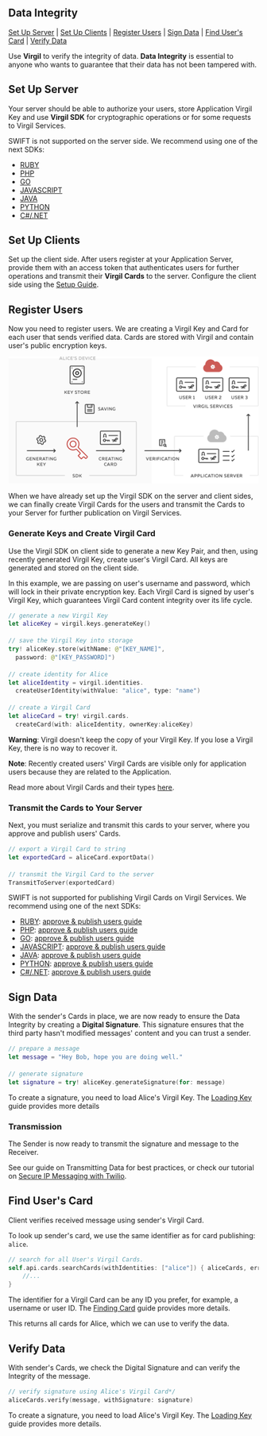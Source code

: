 ## Data Integrity

[Set Up Server](#head1) | [Set Up Clients](#head2) | [Register Users](#head3) | [Sign Data](#head4) | [Find User's Card](#head5) | [Verify Data](#head6)

Use **Virgil** to verify the integrity of data. **Data Integrity** is essential to anyone who wants to guarantee that their data has not been tampered with.


<!-- ![Virgil Signature Intro](/img/Signature_introduction.png "Data integrity") -->

## <a name="head1"></a> Set Up Server
Your server should be able to authorize your users, store Application Virgil Key and use **Virgil SDK** for cryptographic operations or for some requests to Virgil Services.

SWIFT is not supported on the server side.
We recommend using one of the next SDKs:
* [RUBY](https://github.com/VirgilSecurity/virgil-sdk-ruby/tree/v4)
* [PHP](https://github.com/VirgilSecurity/virgil-sdk-php/tree/v4)
* [GO](https://github.com/VirgilSecurity/virgil-crypto-go/tree/v4)
* [JAVASCRIPT](https://github.com/VirgilSecurity/virgil-sdk-javascript/tree/v4)
* [JAVA](https://github.com/VirgilSecurity/virgil-sdk-java-android/tree/v4)
* [PYTHON](https://github.com/VirgilSecurity/virgil-sdk-python/tree/v4)
* [C#/.NET](https://github.com/VirgilSecurity/virgil-sdk-net/tree/v4)


## <a name="head2"></a> Set Up Clients
Set up the client side. After users register at your Application Server, provide them with an access token that authenticates users for further operations and transmit their **Virgil Cards** to the server. Configure the client side using the [Setup Guide](/docs/swift/guides/configuration/client.md).


## <a name="head3"></a> Register Users
Now you need to register users. We are creating a Virgil Key and Card for each user that sends verified data.
Cards are stored with Virgil and contain user's public encryption keys.

![Virgil Card](/docs/swift/img/Card_introduct.png "Create Virgil Card")

When we have already set up the Virgil SDK on the server and client sides, we can finally create Virgil Cards for the users and transmit the Cards to your Server for further publication on Virgil Services.


### Generate Keys and Create Virgil Card
Use the Virgil SDK on client side to generate a new Key Pair, and then, using recently generated Virgil Key, create user's Virgil Card. All keys are generated and stored on the client side.

In this example, we are passing on user's username and password, which will lock in their private encryption key. Each Virgil Card is signed by user's Virgil Key, which guarantees Virgil Card content integrity over its life cycle.

```swift
// generate a new Virgil Key
let aliceKey = virgil.keys.generateKey()

// save the Virgil Key into storage
try! aliceKey.store(withName: @"[KEY_NAME]",
  password: @"[KEY_PASSWORD]")

// create identity for Alice
let aliceIdentity = virgil.identities.
  createUserIdentity(withValue: "alice", type: "name")

// create a Virgil Card
let aliceCard = try! virgil.cards.
  createCard(with: aliceIdentity, ownerKey:aliceKey)
```

**Warning**: Virgil doesn't keep the copy of your Virgil Key. If you lose a Virgil Key, there is no way to recover it.

**Note**: Recently created users' Virgil Cards are visible only for application users because they are related to the Application.

Read more about Virgil Cards and their types [here](/docs/swift/guides/virgil-card/creating-card.md).


### Transmit the Cards to Your Server

Next, you must serialize and transmit this cards to your server, where you approve and publish users' Cards.

```swift
// export a Virgil Card to string
let exportedCard = aliceCard.exportData()

// transmit the Virgil Card to the server
TransmitToServer(exportedCard)
```

SWIFT is not supported for publishing Virgil Cards on Virgil Services.
We recommend using one of the next SDKs:
* [RUBY](https://github.com/VirgilSecurity/virgil-sdk-ruby/tree/v4): [approve & publish users guide](https://github.com/VirgilSecurity/virgil-sdk-ruby/blob/v4/docs/guides/configuration/server.md#-approve--publish-cards)  
* [PHP](https://github.com/VirgilSecurity/virgil-sdk-php/tree/v4): [approve & publish users guide](https://github.com/VirgilSecurity/virgil-sdk-php/blob/v4/docs/guides/configuration/server-configuration.md#-approve--publish-cards)  
* [GO](https://github.com/VirgilSecurity/virgil-crypto-go/tree/v4): [approve & publish users guide](https://github.com/go-virgil/virgil/blob/v4/docs/guides/configuration/server-configuration.md#-approve--publish-cards)  
* [JAVASCRIPT](https://github.com/VirgilSecurity/virgil-sdk-javascript/tree/v4): [approve & publish users guide](https://github.com/VirgilSecurity/virgil-sdk-javascript/blob/v4/docs/guides/configuration/server.md#-approve--publish-cards)  
* [JAVA](https://github.com/VirgilSecurity/virgil-sdk-java-android/tree/v4): [approve & publish users guide](https://github.com/VirgilSecurity/virgil-sdk-java-android/blob/v4/docs/guides/configuration/server-configuration.md#-approve--publish-cards)  
* [PYTHON](https://github.com/VirgilSecurity/virgil-sdk-python/tree/v4): [approve & publish users guide](https://github.com/VirgilSecurity/virgil-sdk-python/blob/v4/documentation/guides/configuration/server.md#-approve--publish-cards)  
* [C#/.NET](https://github.com/VirgilSecurity/virgil-sdk-net/tree/v4): [approve & publish users guide](https://github.com/VirgilSecurity/virgil-sdk-net/blob/v4/documentation/guides/configuration/server.md#-approve--publish-cards)  

## <a name="head4"></a> Sign Data

With the sender's Cards in place, we are now ready to ensure the Data Integrity by creating a **Digital Signature**. This signature ensures that the third party hasn't modified messages' content and you can trust a sender.

```swift
// prepare a message
let message = "Hey Bob, hope you are doing well."

// generate signature
let signature = try! aliceKey.generateSignature(for: message)
```

To create a signature, you need to load Alice's Virgil Key. The [Loading Key](/docs/swift/guides/virgil-key/loading-key.md) guide provides more details

### Transmission

The Sender is now ready to transmit the signature and message to the Receiver.

See our guide on Transmitting Data for best practices, or check our tutorial on [Secure IP Messaging with Twilio](https://github.com/VirgilSecurity/virgil-demo-twilio).


## <a name="head5"></a> Find User's Card

Client verifies received message using sender's Virgil Card.

To look up sender's card, we use the same identifier as for card publishing: `alice`.

```swift
// search for all User's Virgil Cards.
self.api.cards.searchCards(withIdentities: ["alice"]) { aliceCards, error in
	//...
}
```

The identifier for a Virgil Card can be any ID you prefer, for example, a username or user ID. The [Finding Card](/docs/swift/guides/virgil-card/finding-card.md) guide provides more details.

This returns all cards for Alice, which we can use to verify the data.


## <a name="head6"></a> Verify Data

With sender's Cards, we check the Digital Signature and can verify the Integrity of the message.

```swift
// verify signature using Alice's Virgil Card*/
aliceCards.verify(message, withSignature: signature)
```

To create a signature, you need to load Alice's Virgil Key. The [Loading Key](/docs/swift/guides/virgil-key/loading-key.md) guide provides more details.
